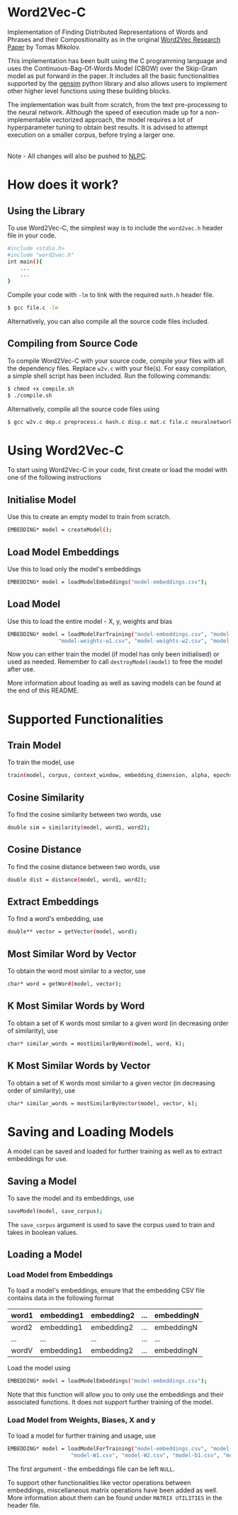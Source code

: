 # Word2Vec-C
Implementation of Finding Distributed Representations of Words and Phrases and their Compositionality as in the original [Word2Vec Research Paper](https://papers.nips.cc/paper/5021-distributed-representations-of-words-and-phrases-and-their-compositionality) by Tomas Mikolov.<br>

This implementation has been built using the C programming language and uses the Continuous-Bag-Of-Words Model (CBOW) over the Skip-Gram model as put forward in the paper. It includes all the basic functionalities supported by the [gensim](https://radimrehurek.com/gensim/models/word2vec.html) python library and also allows users to implement other higher level functions using these building blocks.<br>

The implementation was built from scratch, from the text pre-processing to the neural network. Although the speed of execution made up for a non-implementable vectorized approach, the model requires a lot of hyperparameter tuning to obtain best results. It is advised to attempt execution on a smaller corpus, before trying a larger one.<br><br>

Note - All changes will also be pushed to [NLPC](https://github.com/aditeyabaral/NLPC).

# How does it work?

## Using the Library

To use Word2Vec-C, the simplest way is to include the ```word2vec.h``` header file in your code. 

```sh
#include <stdio.h>
#include "word2vec.h"
int main(){
    ...
    ...
}
```

Compile your code with ```-lm``` to link with the required ```math.h``` header file. <br>

```sh
$ gcc file.c -lm
```

Alternatively, you can also compile all the source code files included.

## Compiling from Source Code

To compile Word2Vec-C with your source code, compile your files with all the dependency files. Replace ```w2v.c``` with your file(s). For easy compilation, a simple shell script has been included. Run the following commands:<br>

```sh
$ chmod +x compile.sh
$ ./compile.sh
```

Alternatively, compile all the source code files using <br>
```sh
$ gcc w2v.c dep.c preprocess.c hash.c disp.c mat.c file.c neuralnetwork.c func.c mem.c -lm
```

# Using Word2Vec-C

To start using Word2Vec-C in your code, first create or load the model with one of the following instructions

## Initialise Model
Use this to create an empty model to train from scratch.

```sh
EMBEDDING* model = createModel();
```

## Load Model Embeddings
Use this to load only the model's embeddings

```sh
EMBEDDING* model = loadModelEmbeddings("model-embeddings.csv");
```

## Load Model
Use this to load the entire model - X, y, weights and bias

```sh
EMBEDDING* model = loadModelForTraining("model-embeddings.csv", "model-X.csv", "model-y.csv", 
                "model-weights-w1.csv", "model-weights-w2.csv", "model-bias-b1.csv", "model-bias-b2.csv");
```

Now you can either train the model (if model has only been initialised) or used as needed. Remember to call ```destroyModel(model)``` to free the model after use.

More information about loading as well as saving models can be found at the end of this README.

# Supported Functionalities

## Train Model

To train the model, use
```sh
train(model, corpus, context_window, embedding_dimension, alpha, epochs, random_state, save_model_corpus);
```

## Cosine Similarity 
To find the cosine similarity between two words, use
```sh
double sim = similarity(model, word1, word2);
```
## Cosine Distance
To find the cosine distance between two words, use 
```sh
double dist = distance(model, word1, word2);
```
## Extract Embeddings 
To find a word's embedding, use
```sh
double** vector = getVector(model, word);
```
## Most Similar Word by Vector 
To obtain the word most similar to a vector, use
```sh
char* word = getWord(model, vector);
```
## K Most Similar Words by Word 
To obtain a set of K words most similar to a given word (in decreasing order of similarity), use
```sh
char* similar_words = mostSimilarByWord(model, word, k);
```
## K Most Similar Words by Vector
To obtain a set of K words most similar to a given vector (in decreasing order of similarity), use
```sh
char* similar_words = mostSimilarByVector(model, vector, k);
```

# Saving and Loading Models

A model can be saved and loaded for further training as well as to extract embeddings for use. 

## Saving a Model
To save the model and its embeddings, use

```sh
saveModel(model, save_corpus);
```
The ```save_corpus``` argument is used to save the corpus used to train and takes in boolean values.

## Loading a Model

### Load Model from Embeddings
To load a model's embeddings, ensure that the embedding CSV file contains data in the following format

| word1 | embedding1 | embedding2 | ... | embeddingN |
|-------|------------|------------|-----|------------|
| word2 | embedding1 | embedding2 | ... | embeddingN |
| ...   | ...        | ...        | ... | ...        |
| wordV | embedding1 | embedding2 | ... | embeddingN |

Load the model using
```sh
EMBEDDING* model = loadModelEmbeddings("model-embeddings.csv");
```

Note that this function will allow you to only use the embeddings and their associated functions. It does not support further training of the model. 

### Load Model from Weights, Biases, X and y
To load a model for further training and usage, use 

```sh
EMBEDDING* model = loadModelForTraining("model-embeddings.csv", "model-X.csv", "model-y.csv", 
                    "model-W1.csv", "model-W2.csv", "model-b1.csv", "model-b2.csv");
```
The first argument - the embeddings file can be left ```NULL```. 


To support other functionalities like vector operations between embeddings, miscellaneous matrix operations have been added as well. More information about them can be found under ```MATRIX UTILITIES``` in the header file.
